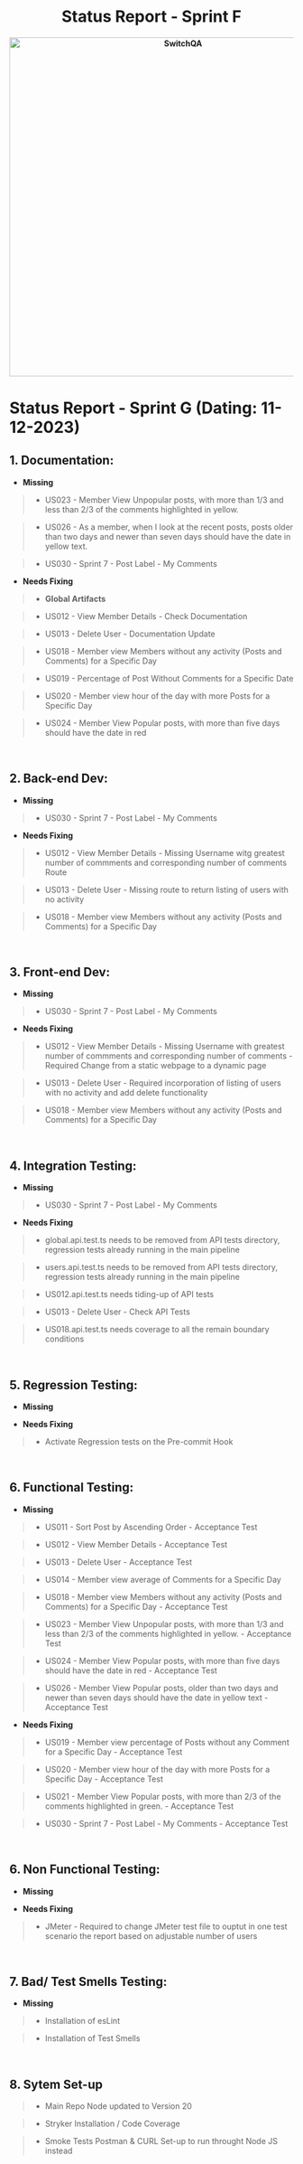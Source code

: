 <h1 align="center">Status Report - Sprint F</h1>

<h4 align="center">

<img src="https://portotechhub.com/wp-content/uploads/2022/12/SWitCH_QA.png" alt="SwitchQA" title="SwitchQA" width="600px">

</h4>

# Status Report - Sprint G (Dating: 11-12-2023)

## **1. Documentation:**

* **Missing**

>* US023 - Member View Unpopular posts, with more than 1/3 and less than 2/3 of the comments highlighted in yellow.

>* US026 - As a member, when I look at the recent posts, posts older than two days and newer than seven days should have the date in yellow text.

>* US030  - Sprint 7 - Post Label - My Comments

* **Needs Fixing**

>* **Global Artifacts**

>* US012 - View Member Details - Check Documentation

>* US013  - Delete User - Documentation Update

>* US018 - Member view Members without any activity (Posts and Comments) for a Specific Day

>* US019 - Percentage of Post Without Comments for a Specific Date

>* US020 - Member view hour of the day with more Posts for a Specific Day

>* US024 - Member View Popular posts, with more than five days should have the date in red

<br>

## **2. Back-end Dev:**

* **Missing**

>* US030  - Sprint 7 - Post Label - My Comments

* **Needs Fixing**

>* US012 - View Member Details - Missing Username witg greatest number of commments and corresponding number of comments Route

>* US013 - Delete User - Missing route to return listing of users with no activity

>* US018 - Member view Members without any activity (Posts and Comments) for a Specific Day

<br>


## **3. Front-end Dev:**

* **Missing**

>* US030  - Sprint 7 - Post Label - My Comments

* **Needs Fixing**

>* US012 - View Member Details - Missing Username with greatest number of commments and corresponding number of comments - Required Change from a static webpage to a dynamic page

>* US013 - Delete User - Required incorporation of listing of users with no activity and add delete functionality

>* US018 - Member view Members without any activity (Posts and Comments) for a Specific Day

<br>

## **4. Integration Testing:**

* **Missing**

>* US030  - Sprint 7 - Post Label - My Comments

* **Needs Fixing**

>* global.api.test.ts needs to be removed from API tests directory, regression tests already running in the main pipeline

>* users.api.test.ts needs to be removed from API tests directory, regression tests already running in the main pipeline

>* US012.api.test.ts needs tiding-up of API tests

>* US013 - Delete User  - Check API Tests

>* US018.api.test.ts needs coverage to all the remain boundary conditions

<br>

## **5. Regression Testing:**

* **Missing**

* **Needs Fixing**

>* Activate Regression tests on the Pre-commit Hook

<br>

## **6. Functional Testing:**

* **Missing**

>* US011 - Sort Post by Ascending Order	- Acceptance Test
		
>* US012 - View Member Details 	- Acceptance Test

>* US013 - Delete User 	- Acceptance Test

>* US014 - Member view average of Comments for a Specific Day

>* US018 - Member view Members without any activity (Posts and Comments) for a Specific Day - Acceptance Test

>* US023 - Member View Unpopular posts, with more than 1/3 and less than 2/3 of the comments highlighted in yellow. - Acceptance Test

>* US024 - Member View Popular posts, with more than five days should have the date in red - Acceptance Test

>* US026 - Member View Popular posts, older than two days and newer than seven days should have the date in yellow text - Acceptance Test

* **Needs Fixing**

>* US019 - Member view percentage of Posts without any Comment for a Specific Day - Acceptance Test

>* US020 - Member view hour of the day with more Posts for a Specific Day - Acceptance Test

>* US021 - Member View Popular posts, with more than 2/3 of the comments highlighted in green. - Acceptance Test

>* US030 - Sprint 7 - Post Label - My Comments - Acceptance Test


<br>

## **6. Non Functional Testing:**

* **Missing**


* **Needs Fixing**

>* JMeter - Required to change JMeter test file to ouptut in one test scenario the report based on adjustable number of users

<br>

## **7. Bad/ Test Smells Testing:**

* **Missing**

>* Installation of esLint

>* Installation of Test Smells

<br>

## **8. Sytem Set-up**

>* Main Repo Node updated to Version 20

>* Stryker Installation / Code Coverage

>* Smoke Tests Postman & CURL Set-up to run throught Node JS instead 

<br>
<br>
<br>

# Status Report (SORTED Issues) - Sprint G (Dating: 20-12-2023)

## **1. SORTED - Documentation:**

>* US020 - Member view hour of the day with more Posts for a Specific Day

>* US024 - Member View Popular posts, with more than five days should have the date in red 

>* US023 - Member View Unpopular posts, with more than 1/3 and less than 2/3 of the comments highlighted in yellow.

>* US026 - As a member, when I look at the recent posts, posts older than two days and newer than seven days should have the date in yellow text.

>* **Global Artifacts**

>* US018 - Member view Members without any activity (Posts and Comments) for a Specific Day

>* US019 - Percentage of Post Without Comments for a Specific Date

<br>

## **2. SORTED - Back-end Dev:**

>* US013 - Delete User - Missing route to return listing of users with no activity

>* US018 - Member view Members without any activity (Posts and Comments) for a Specific Day

<br>


## **3. SORTED - Front-end Dev:**

>* US013 - Delete User - Required incorporation of listing of users with no activity and add delete functionality

>* US018 - Member view Members without any activity (Posts and Comments) for a Specific Day

<br>

## **4. SORTED - Integration Testing:**

>* global.api.test.ts needs to be removed from API tests directory, regression tests already running in the main pipeline

>* users.api.test.ts needs to be removed from API tests directory, regression tests already running in the main pipeline

>* US013 - Delete User  - Check API Tests

>* US018.api.test.ts needs coverage to all the remain boundary conditions

<br>cla

## **6. Non Functional Testing:**

* **Missing**


* **Needs Fixing**

>* JMeter - Required to change JMeter test file to ouptut in one test scenario the report based on adjustable number of users

<br>

## **7. Bad/ Test Smells Testing:**

* **Missing**

>* Installation of esLint

>* Installation of Test Smells

<br>

## **8. Sytem Set-up**

>* Smoke Tests Postman & CURL Set-up to run throught Node JS instead 

